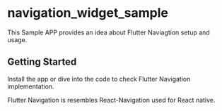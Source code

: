 # navigation_widget_sample

This Sample APP provides an idea about Flutter Naviagtion setup and usage.
## Getting Started

Install the app or dive into the code to check Flutter Navigation implementation.

Flutter Navigation is resembles React-Navigation used for React native.

